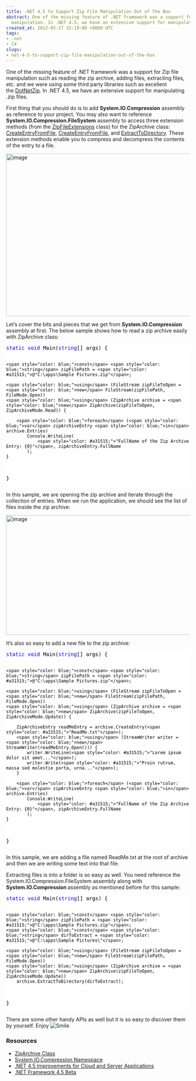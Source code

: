 ```yaml
---
title: .NET 4.5 to Support Zip File Manipulation Out of the Box
abstract: One of the missing feature of .NET framework was a support for Zip file
  manipulation. In .NET 4.5, we have an extensive support for manipulating zip archives.
created_at: 2012-05-17 15:19:00 +0000 UTC
tags:
- .net
- C#
slugs:
- net-4-5-to-support-zip-file-manipulation-out-of-the-box
---
```


<p>One of the missing feature of .NET framework was a support for Zip file manipulation such as reading the zip archive, adding files, extracting files, etc. and we were using some third party libraries such as excellent the&nbsp;<a href="http://dotnetzip.codeplex.com/" title="http://dotnetzip.codeplex.com/">DotNetZip</a>. In .NET 4.5, we have an extensive support for manipulating .zip files.</p>
<p>First thing that you should do is to add <strong>System.IO.Compression</strong> assembly as reference to your project. You may also want to reference <strong>System.IO.Compression.FileSystem</strong> assembly to access three extension methods (from the <a href="http://msdn.microsoft.com/en-us/library/system.io.compression.zipfileextensions(v=vs.110)" title="http://msdn.microsoft.com/en-us/library/system.io.compression.zipfileextensions(v=vs.110)">ZipFileExtensions</a> class) for the ZipArchive class: <a href="http://msdn.microsoft.com/en-us/library/system.io.compression.zipfileextensions.createentryfromfile(v=vs.110)" title="http://msdn.microsoft.com/en-us/library/system.io.compression.zipfileextensions.createentryfromfile(v=vs.110)">CreateEntryFromFile</a>, <a href="http://msdn.microsoft.com/en-us/library/system.io.compression.zipfileextensions.createentryfromfile(v=vs.110)" title="http://msdn.microsoft.com/en-us/library/system.io.compression.zipfileextensions.createentryfromfile(v=vs.110)">CreateEntryFromFile</a>, and <a href="http://msdn.microsoft.com/en-us/library/system.io.compression.zipfileextensions.extracttodirectory(v=vs.110)" title="http://msdn.microsoft.com/en-us/library/system.io.compression.zipfileextensions.createentryfromfile(v=vs.110)">ExtractToDirectory</a>. These extension methods enable you to compress and decompress the contents of the entry to a file.</p>
<p><a href="http://www.tugberkugurlu.com/Content/Images/UploadedByAuthors/wlw/a5e3a3f40b2a_CA41/image.png"><img height="444" width="644" src="http://www.tugberkugurlu.com/Content/Images/UploadedByAuthors/wlw/a5e3a3f40b2a_CA41/image_thumb.png" alt="image" border="0" title="image" style="background-image: none; padding-left: 0px; padding-right: 0px; display: inline; padding-top: 0px; border-width: 0px;" /></a></p>
<p>Let&rsquo;s cover the bits and pieces that we get from <strong>System.IO.Compression</strong> assembly at first. The below sample shows how to read a zip archive easily with ZipArchive class:</p>
<div class="code-wrapper border-shadow-1">
<div style="background-color: white; color: black;">
<pre><span style="color: blue;">static</span> <span style="color: blue;">void</span> Main(<span style="color: blue;">string</span>[] args) {

    <span style="color: blue;">const</span> <span style="color: blue;">string</span> zipFilePath = <span style="color: #a31515;">@"C:\apps\Sample Pictures.zip"</span>;

    <span style="color: blue;">using</span> (FileStream zipFileToOpen = <span style="color: blue;">new</span> FileStream(zipFilePath, FileMode.Open))
    <span style="color: blue;">using</span> (ZipArchive archive = <span style="color: blue;">new</span> ZipArchive(zipFileToOpen, ZipArchiveMode.Read)) {

        <span style="color: blue;">foreach</span> (<span style="color: blue;">var</span> zipArchiveEntry <span style="color: blue;">in</span> archive.Entries)
            Console.WriteLine(
                <span style="color: #a31515;">"FullName of the Zip Archive Entry: {0}"</span>, zipArchiveEntry.FullName
            );
    }
}</pre>
</div>
</div>
<p>In this sample, we are opening the zip archive and iterate through the collection of entries. When we run the application, we should see the list of files inside the zip archive:</p>
<p><a href="http://www.tugberkugurlu.com/Content/Images/UploadedByAuthors/wlw/a5e3a3f40b2a_CA41/image_3.png"><img height="327" width="644" src="http://www.tugberkugurlu.com/Content/Images/UploadedByAuthors/wlw/a5e3a3f40b2a_CA41/image_thumb_3.png" alt="image" border="0" title="image" style="background-image: none; padding-left: 0px; padding-right: 0px; display: inline; padding-top: 0px; border-width: 0px;" /></a></p>
<p>It&rsquo;s also so easy to add a new file to the zip archive:</p>
<div class="code-wrapper border-shadow-1">
<div style="background-color: white; color: black;">
<pre><span style="color: blue;">static</span> <span style="color: blue;">void</span> Main(<span style="color: blue;">string</span>[] args) {

    <span style="color: blue;">const</span> <span style="color: blue;">string</span> zipFilePath = <span style="color: #a31515;">@"C:\apps\Sample Pictures.zip"</span>;

    <span style="color: blue;">using</span> (FileStream zipFileToOpen = <span style="color: blue;">new</span> FileStream(zipFilePath, FileMode.Open))
    <span style="color: blue;">using</span> (ZipArchive archive = <span style="color: blue;">new</span> ZipArchive(zipFileToOpen, ZipArchiveMode.Update)) {

        ZipArchiveEntry readMeEntry = archive.CreateEntry(<span style="color: #a31515;">"ReadMe.txt"</span>);
        <span style="color: blue;">using</span> (StreamWriter writer = <span style="color: blue;">new</span> StreamWriter(readMeEntry.Open())) {
            writer.WriteLine(<span style="color: #a31515;">"Lorem ipsum dolor sit amet..."</span>);
            writer.Write(<span style="color: #a31515;">"Proin rutrum, massa sed molestie porta, urna..."</span>);
        }

        <span style="color: blue;">foreach</span> (<span style="color: blue;">var</span> zipArchiveEntry <span style="color: blue;">in</span> archive.Entries)
            Console.WriteLine(
                <span style="color: #a31515;">"FullName of the Zip Archive Entry: {0}"</span>, zipArchiveEntry.FullName
            );
    }
}</pre>
</div>
</div>
<p>In this sample, we are adding a file named ReadMe.txt at the root of archive and then we are writing some text into that file.</p>
<p>Extracting files is into a folder is so easy as well. You need reference the System.IO.Compression.FileSystem assembly along with <strong>System.IO.Compression </strong>assembly as mentioned before for this sample:</p>
<div class="code-wrapper border-shadow-1">
<div style="background-color: white; color: black;">
<pre><span style="color: blue;">static</span> <span style="color: blue;">void</span> Main(<span style="color: blue;">string</span>[] args) {

    <span style="color: blue;">const</span> <span style="color: blue;">string</span> zipFilePath = <span style="color: #a31515;">@"C:\apps\Sample Pictures.zip"</span>;
    <span style="color: blue;">const</span> <span style="color: blue;">string</span> dirToExtract = <span style="color: #a31515;">@"C:\apps\Sample Pictures\"</span>;

    <span style="color: blue;">using</span> (FileStream zipFileToOpen = <span style="color: blue;">new</span> FileStream(zipFilePath, FileMode.Open))
    <span style="color: blue;">using</span> (ZipArchive archive = <span style="color: blue;">new</span> ZipArchive(zipFileToOpen, ZipArchiveMode.Update))
        archive.ExtractToDirectory(dirToExtract);
}</pre>
</div>
</div>
<p>There are some other handy APIs as well but it is so easy to discover them by yourself. Enjoy <img src="http://www.tugberkugurlu.com/Content/Images/UploadedByAuthors/wlw/a5e3a3f40b2a_CA41/wlEmoticon-smile.png" alt="Smile" class="wlEmoticon wlEmoticon-smile" style="border-style: none;" /></p>
<h3>Resources</h3>
<ul>
<li><a href="http://msdn.microsoft.com/en-us/library/system.io.compression.ziparchive(v=vs.110)" title="http://msdn.microsoft.com/en-us/library/system.io.compression.ziparchive(v=vs.110)">ZipArchive Class</a> </li>
<li><a href="http://msdn.microsoft.com/en-us/library/3z72378a(v=vs.110)" title="http://msdn.microsoft.com/en-us/library/3z72378a(v=vs.110)">System.IO.Compression Namespace</a> </li>
<li><a href="http://blogs.msdn.com/b/somasegar/archive/2012/05/16/net-improvements-for-cloud-and-server-applications.aspx" title="http://blogs.msdn.com/b/somasegar/archive/2012/05/16/net-improvements-for-cloud-and-server-applications.aspx">.NET 4.5 Improvements for Cloud and Server Applications</a> </li>
<li><a href="http://msdn.microsoft.com/en-us/library/w0x726c2(v=vs.110)" title="http://msdn.microsoft.com/en-us/library/w0x726c2(v=vs.110)">.NET Framework 4.5 Beta</a></li>
</ul>